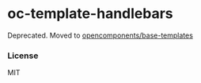 oc-template-handlebars
======================

Deprecated. Moved to [opencomponents/base-templates](https://github.com/opencomponents/base-templates)

### License
MIT
